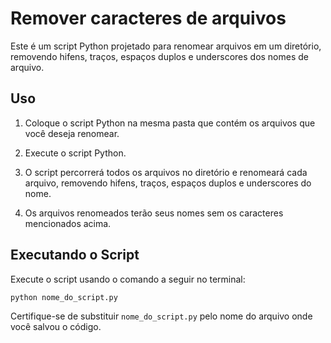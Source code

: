 # Remover caracteres de arquivos

Este é um script Python projetado para renomear arquivos em um diretório, removendo hifens, traços, espaços duplos e underscores dos nomes de arquivo.

## Uso

1. Coloque o script Python na mesma pasta que contém os arquivos que você deseja renomear.

2. Execute o script Python.

3. O script percorrerá todos os arquivos no diretório e renomeará cada arquivo, removendo hifens, traços, espaços duplos e underscores do nome.

4. Os arquivos renomeados terão seus nomes sem os caracteres mencionados acima.

## Executando o Script

Execute o script usando o comando a seguir no terminal:

```bash
python nome_do_script.py
```

Certifique-se de substituir `nome_do_script.py` pelo nome do arquivo onde você salvou o código.
